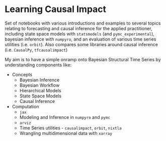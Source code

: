 # Learning Causal Impact

Set of notebooks with various introductions and examples to several topics relating to forecasting and causal inference for the applied practitioner, including state space models with `statsmodels` (and `pymc_experimental`), bayesian inference with `numpyro`, and an evaluation of various time series utilities (i.e. `orbit`). Also compares some libraries around causal inference (i.e. `CausalPy`, `tfcausalimpact`)

My aim is to have a simple onramp onto Bayesian Structural Time Series by understanding components like:

* Concepts
  * Bayesian Inference
  * Bayesian Workflow
  * Hierarchical Models
  * State Space Models
  * Causal Inference
* Computation
  * `jax`
  * Modeling and Inference in `numpyro` and `pymc`
  * `arviz`
  * Time Series utilities - `causalimpact`, `orbit`, `nixtla`
  * Wrangling multidimensional data with `xarray`

